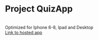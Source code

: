 <h1>Project QuizApp</h1>
<br>
Optimized for Iphone 6-8, Ipad and Desktop
<br>
<a target="_blank" rel="noopener noreferrer" href="https://zyperior.github.io">Link to hosted app</a>
